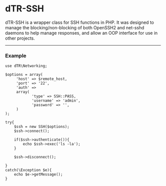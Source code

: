dTR-SSH
=======

dTR-SSH is a wrapper class for SSH functions in PHP. It was designed to manage the blocking/non-blocking of both OpenSSH2 and net-sshd daemons to help manage responses, and allow an OOP interface for use in other projects.

-----------------------

### Example
	
	use dTR\Networking;
	
	$options = array(
		 'host' => $remote_host,
		 'port' => '22',
		 'auth' =>
		 array(
		 		'type' => SSH::PASS,
		 		'username' => 'admin',
		 		'password' => '',
		 )
	); 	
		
	try{
		$ssh = new SSH($options);
		$ssh->connect();
			
		if($ssh->authenticate()){	
			echo $ssh->exec('ls -la');
		}
								
		$ssh->disconnect();
					
	}
	catch(\Exception $e){
		echo $e->getMessage();
	}
